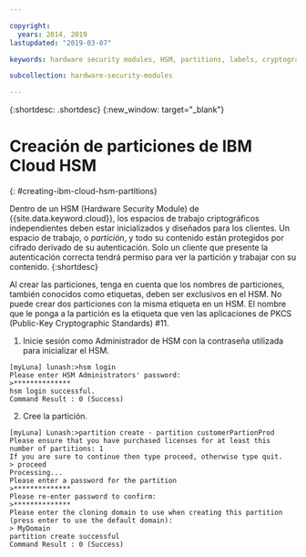 ```yaml
---

copyright:
  years: 2014, 2019
lastupdated: "2019-03-07"

keywords: hardware security modules, HSM, partitions, labels, cryptographic, keys,

subcollection: hardware-security-modules

---
```


{:shortdesc: .shortdesc}
{:new_window: target="_blank"}

# Creación de particiones de IBM Cloud HSM
{: #creating-ibm-cloud-hsm-partitions}

Dentro de un HSM (Hardware Security Module) de {{site.data.keyword.cloud}}, los espacios de trabajo criptográficos independientes deben estar inicializados y diseñados para los clientes. Un espacio de trabajo, o *partición*, y todo su contenido están protegidos por cifrado derivado de su autenticación. Solo un cliente que presente la autenticación correcta tendrá permiso para ver la partición y trabajar con su contenido.
{:shortdesc}

Al crear las particiones, tenga en cuenta que los nombres de particiones, también conocidos como etiquetas, deben ser exclusivos en el HSM. No puede crear dos particiones con la misma etiqueta en un HSM. El nombre que le ponga a la partición es la etiqueta que ven las aplicaciones de PKCS (Public-Key Cryptographic Standards) #11.

1. Inicie sesión como Administrador de HSM con la contraseña utilizada para inicializar el HSM.
```
[myLuna] lunash:>hsm login
Please enter HSM Administrators' password:
>**************
hsm login successful.
Command Result : 0 (Success)
```
2. Cree la partición.
```
[myLuna] Lunash:>partition create - partition customerPartionProd
Please ensure that you have purchased licenses for at least this number of partitions: 1
If you are sure to continue then type proceed, otherwise type quit.
> proceed
Processing...
Please enter a password for the partition
>**************
Please re-enter password to confirm:
>**************
Please enter the cloning domain to use when creating this partition (press enter to use the default domain):
> MyDomain
partition create successful
Command Result : 0 (Success)
```
